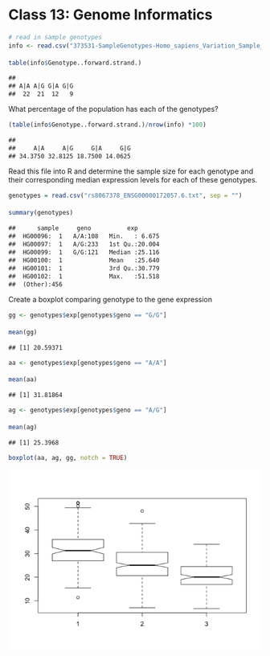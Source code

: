 Class 13: Genome Informatics
================

``` r
# read in sample genotypes 
info <- read.csv("373531-SampleGenotypes-Homo_sapiens_Variation_Sample_rs8067378 (1).csv")

table(info$Genotype..forward.strand.)
```

    ## 
    ## A|A A|G G|A G|G 
    ##  22  21  12   9

What percentage of the population has each of the genotypes?

``` r
(table(info$Genotype..forward.strand.)/nrow(info) *100)
```

    ## 
    ##     A|A     A|G     G|A     G|G 
    ## 34.3750 32.8125 18.7500 14.0625

Read this file into R and determine the sample size for each genotype and their corresponding median expression levels for each of these genotypes.

``` r
genotypes = read.csv("rs8067378_ENSG00000172057.6.txt", sep = "")

summary(genotypes)
```

    ##      sample     geno          exp        
    ##  HG00096:  1   A/A:108   Min.   : 6.675  
    ##  HG00097:  1   A/G:233   1st Qu.:20.004  
    ##  HG00099:  1   G/G:121   Median :25.116  
    ##  HG00100:  1             Mean   :25.640  
    ##  HG00101:  1             3rd Qu.:30.779  
    ##  HG00102:  1             Max.   :51.518  
    ##  (Other):456

Create a boxplot comparing genotype to the gene expression

``` r
gg <- genotypes$exp[genotypes$geno == "G/G"]

mean(gg)
```

    ## [1] 20.59371

``` r
aa <- genotypes$exp[genotypes$geno == "A/A"]

mean(aa)
```

    ## [1] 31.81864

``` r
ag <- genotypes$exp[genotypes$geno == "A/G"]

mean(ag)
```

    ## [1] 25.3968

``` r
boxplot(aa, ag, gg, notch = TRUE)
```

![](Class_13-_Genome_Informatics_files/figure-markdown_github/unnamed-chunk-4-1.png)
